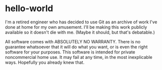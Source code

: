 # hello-world
I'm a retired engineer who has decided to use Git as an archive of work I've done at home for my own amusement. I'll be making this work publicly available so it doesn't die with me. (Maybe it should, but that's debatable.)

All software comes with ABSOLUTELY NO WARRANTY. There is no guarantee whatsoever that it will do what you want, or is even the right software for your purposes. This software is intended for private noncommercial home use. It may fail at any time, in the most inexplicable ways. Hopefully you already knew that.
